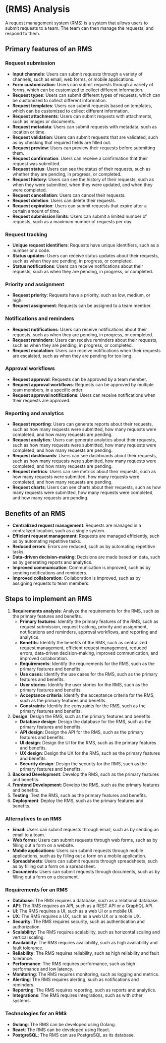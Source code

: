 # (RMS) Analysis

A request management system (RMS) is a system that allows users to submit requests to a team. The team can then manage
the requests, and respond to them.

## Primary features of an RMS

### Request submission

- **Input channels**: Users can submit requests through a variety of channels, such as email, web forms, or mobile
  applications.
- **Form customization**: Users can submit requests through a variety of forms, which can be customized to collect
  different information.
- **Request types**: Users can submit different types of requests, which can be customized to collect different
  information.
- **Request templates**: Users can submit requests based on templates, which can be customized to collect different
  information.
- **Request attachments**: Users can submit requests with attachments, such as images or documents.
- **Request metadata**: Users can submit requests with metadata, such as location or time.
- **Request validation**: Users can submit requests that are validated, such as by checking that required fields are
  filled out.
- **Request preview**: Users can preview their requests before submitting them.
- **Request confirmation**: Users can receive a confirmation that their request was submitted.
- **Request status**: Users can see the status of their requests, such as whether they are pending, in progress, or
  completed.
- **Request history**: Users can see the history of their requests, such as when they were submitted, when they were
  updated, and when they were completed.
- **Request cancellation**: Users can cancel their requests.
- **Request deletion**: Users can delete their requests.
- **Request expiration**: Users can submit requests that expire after a certain amount of time.
- **Request submission limits**: Users can submit a limited number of requests, such as a maximum number of requests per
  day.

### Request tracking

- **Unique request identifiers**: Requests have unique identifiers, such as a number or a code.
- **Status updates**: Users can receive status updates about their requests, such as when they are pending, in progress,
  or completed.
- **Status notifications**: Users can receive notifications about their requests, such as when they are pending, in
  progress, or completed.

### Priority and assignment

- **Request priority**: Requests have a priority, such as low, medium, or high.
- **Request assignment**: Requests can be assigned to a team member.

### Notifications and reminders

- **Request notifications**: Users can receive notifications about their requests, such as when they are pending, in
  progress, or completed.
- **Request reminders**: Users can receive reminders about their requests, such as when they are pending, in progress,
  or completed.
- **Request escalation**: Users can receive notifications when their requests are escalated, such as when they are
  pending for too long.

### Approval workflows

- **Request approval**: Requests can be approved by a team member.
- **Request approval workflows**: Requests can be approved by multiple team members, in a specific order.
- **Request approval notifications**: Users can receive notifications when their requests are approved.

### Reporting and analytics

- **Request reporting**: Users can generate reports about their requests, such as how many requests were submitted, how
  many requests were completed, and how many requests are pending.
- **Request analytics**: Users can generate analytics about their requests, such as how many requests were submitted,
  how many requests were completed, and how many requests are pending.
- **Request dashboards**: Users can see dashboards about their requests, such as how many requests were submitted, how
  many requests were completed, and how many requests are pending.
- **Request metrics**: Users can see metrics about their requests, such as how many requests were submitted, how many
  requests were completed, and how many requests are pending.
- **Request charts**: Users can see charts about their requests, such as how many requests were submitted, how many
  requests were completed, and how many requests are pending.

## Benefits of an RMS

- **Centralized request management**: Requests are managed in a centralized location, such as a single system.
- **Efficient request management**: Requests are managed efficiently, such as by automating repetitive tasks.
- **Reduced errors**: Errors are reduced, such as by automating repetitive tasks.
- **Data-driven decision-making**: Decisions are made based on data, such as by generating reports and analytics.
- **Improved communication**: Communication is improved, such as by sending notifications and reminders.
- **Improved collaboration**: Collaboration is improved, such as by assigning requests to team members.

## Steps to implement an RMS

1. **Requirements analysis**: Analyze the requirements for the RMS, such as the primary features and benefits.
    - **Primary features**: Identify the primary features of the RMS, such as request submission, request tracking,
      priority and assignment, notifications and reminders, approval workflows, and reporting and analytics.
    - **Benefits**: Identify the benefits of the RMS, such as centralized request management, efficient request
      management, reduced errors, data-driven decision-making, improved communication, and improved collaboration.
    - **Requirements**: Identify the requirements for the RMS, such as the primary features and benefits.
    - **Use cases**: Identify the use cases for the RMS, such as the primary features and benefits.
    - **User stories**: Identify the user stories for the RMS, such as the primary features and benefits.
    - **Acceptance criteria**: Identify the acceptance criteria for the RMS, such as the primary features and benefits.
    - **Constraints**: Identify the constraints for the RMS, such as the primary features and benefits.
2. **Design**: Design the RMS, such as the primary features and benefits.
    - **Database design**: Design the database for the RMS, such as the primary features and benefits.
    - **API design**: Design the API for the RMS, such as the primary features and benefits.
    - **UI design**: Design the UI for the RMS, such as the primary features and benefits.
    - **UX design**: Design the UX for the RMS, such as the primary features and benefits.
    - **Security design**: Design the security for the RMS, such as the primary features and benefits.
3. **Backend Development**: Develop the RMS, such as the primary features and benefits.
4. **Frontend Development**: Develop the RMS, such as the primary features and benefits.
5. **Testing**: Test the RMS, such as the primary features and benefits.
6. **Deployment**: Deploy the RMS, such as the primary features and benefits.

### Alternatives to an RMS

- **Email**: Users can submit requests through email, such as by sending an email to a team.
- **Web forms**: Users can submit requests through web forms, such as by filling out a form on a website.
- **Mobile applications**: Users can submit requests through mobile applications, such as by filling out a form on a
  mobile application.
- **Spreadsheets**: Users can submit requests through spreadsheets, such as by filling out a form on a spreadsheet.
- **Documents**: Users can submit requests through documents, such as by filling out a form on a document.

### Requirements for an RMS

- **Database**: The RMS requires a database, such as a relational database.
- **API**: The RMS requires an API, such as a REST API or a GraphQL API.
- **UI**: The RMS requires a UI, such as a web UI or a mobile UI.
- **UX**: The RMS requires a UX, such as a web UX or a mobile UX.
- **Security**: The RMS requires security, such as authentication and authorization.
- **Scalability**: The RMS requires scalability, such as horizontal scaling and vertical scaling.
- **Availability**: The RMS requires availability, such as high availability and fault tolerance.
- **Reliability**: The RMS requires reliability, such as high reliability and fault tolerance.
- **Performance**: The RMS requires performance, such as high performance and low latency.
- **Monitoring**: The RMS requires monitoring, such as logging and metrics.
- **Alerting**: The RMS requires alerting, such as notifications and reminders.
- **Reporting**: The RMS requires reporting, such as reports and analytics.
- **Integrations**: The RMS requires integrations, such as with other systems.

### Technologies for an RMS

- **Golang**: The RMS can be developed using Golang.
- **React**: The RMS can be developed using React.
- **PostgreSQL**: The RMS can use PostgreSQL as its database.

